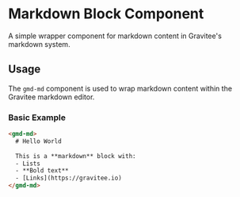 # Markdown Block Component

A simple wrapper component for markdown content in Gravitee's markdown system.

## Usage

The `gmd-md` component is used to wrap markdown content within the Gravitee markdown editor.

### Basic Example

```html
<gmd-md>
  # Hello World
  
  This is a **markdown** block with:
  - Lists
  - **Bold text**
  - [Links](https://gravitee.io)
</gmd-md>
```

